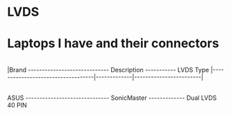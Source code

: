 # LVDS

# Laptops I have and their connectors
<br>
|Brand ----------------------------- Description ----------- LVDS Type
|-----------------------------------|-------------|------------------------|
<br>
<br>

ASUS ------------------------------ SonicMaster ------------- Dual LVDS 40 PIN
